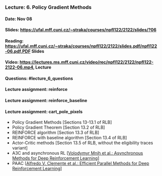 ### Lecture: 6. Policy Gradient Methods
#### Date: Nov 08
#### Slides: https://ufal.mff.cuni.cz/~straka/courses/npfl122/2122/slides/?06
#### Reading: https://ufal.mff.cuni.cz/~straka/courses/npfl122/2122/slides.pdf/npfl122-06.pdf,PDF Slides
#### Video: https://lectures.ms.mff.cuni.cz/video/rec/npfl122/2122/npfl122-2122-06.mp4, Lecture
#### Questions: #lecture_6_questions
#### Lecture assignment: reinforce
#### Lecture assignment: reinforce_baseline
#### Lecture assignment: cart_pole_pixels

- Policy Gradient Methods [Sections 13-13.1 of RLB]
- Policy Gradient Theorem [Section 13.2 of RLB]
- REINFORCE algorithm [Section 13.3 of RLB]
- REINFORCE with baseline algorithm [Section 13.4 of RLB]
- Actor-Critic methods [Section 13.5 of RLB, without the eligibility traces variant]
- A3C and asynchronous RL [[Volodymyr Mnih et al.: Asynchronous Methods for Deep Reinforcement Learning](https://arxiv.org/abs/1602.01783)]
- PAAC [[Alfredo V. Clemente et al.: Efficient Parallel Methods for Deep Reinforcement Learning](https://arxiv.org/abs/1705.04862)]
